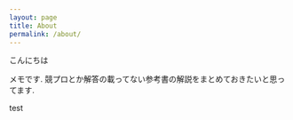 ```yaml
---
layout: page
title: About
permalink: /about/
---
```


こんにちは

メモです. 競プロとか解答の載ってない参考書の解説をまとめておきたいと思ってます.

test